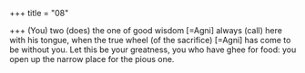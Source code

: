 +++
title = "08"

+++
(You) two (does) the one of good wisdom [=Agni] always (call) here  with his tongue, when the true wheel (of the sacrifice) [=Agni] has
come to be without you.
Let this be your greatness, you who have ghee for food: you open up the  narrow place for the pious one.